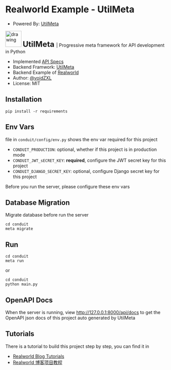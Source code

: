 # Realworld Example - UtilMeta

* Powered By: [UtilMeta](https://utilmeta.com/py)

<img src="https://utilmeta.com/img/logo-main.png" href="https://utilmeta.com" alt="drawing" width="50"/> <strong style="font-size: 24px">UtilMeta </strong> | Progressive meta framework for API development in Python

* Implemented [API Specs](https://realworld-docs.netlify.app/docs/specs/backend-specs/endpoints)
* Backend Framwork: [UtilMeta](https://github.com/utilmeta/utilmeta-py)
* Backend Example of [Realworld](https://github.com/gothinkster/realworld)
* Author: [@voidZXL](https://github.com/voidZXL)
* License: MIT

##  Installation

```
pip install -r requirements
```
## Env Vars

file in `conduit/config/env.py` shows the env var required for this project
* `CONDUIT_PRODUCTION`: optional, whether if this project is in production mode
* `CONDUIT_JWT_sECRET_KEY`: **required**, configure the JWT secret key for this project
* `CONDUIT_DJANGO_SECRET_KEY`: optional, configure Django secret key for this project

Before you run the server, please configure these env vars

## Database Migration

Migrate database before run the server
```shell
cd conduit
meta migrate
```

## Run
```shell
cd conduit
meta run
```
or
```shell
cd conduit
python main.py
```

## OpenAPI Docs

When the server is running, view http://127.0.0.1:8000/api/docs to get the OpenAPI json docs of this project auto generated by UtilMeta

## Tutorials
There is a tutorial to build this project step by step, you can find it in

* [Realworld Blog Tutorials](https://docs.utilmeta.com/py/en/tutorials/realworld-blog/)
* [Realworld 博客项目教程](https://docs.utilmeta.com/py/zh/tutorials/realworld-blog/)

